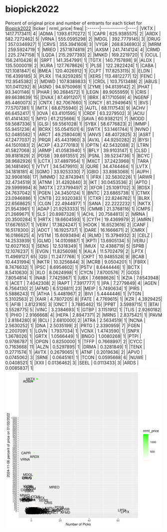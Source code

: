 # biopick2022
Percent of original price and number of entrants for each ticket for [Biopick2022](https://twitter.com/hashtag/Biopick2022)
|ticker |   nrml_price| freq|
|:------|------------:|----:|
|VKTX   | 1417.7173411|    4|
|ADMA   | 1393.6170272|    1|
|CAPR   |  625.9385575|    2|
|ARDX   |  582.7272462|    5|
|VRNA   |  555.0595298|    2|
|MDGL   |  392.7779145|    3|
|DRUG   |  357.0346927|    1|
|CRVS   |  355.3941608|    3|
|VYGR   |  268.6346903|    2|
|MIRM   |  259.5924719|    1|
|MREO   |  257.1874819|   21|
|AXSM   |  241.7414124|    4|
|CRMD   |  225.2747158|    1|
|LQDA   |  215.2977393|    2|
|MNKD   |  169.2219720|    1|
|OCUL   |  156.2410426|    8|
|SRPT   |  141.3547991|    1|
|TGTX   |  140.7157898|    9|
|ALDX   |  135.5000019|    2|
|KURA   |  127.7678626|    1|
|PLSE   |  122.2822424|    1|
|CABA   |  121.1081847|    6|
|BMEA   |  120.4026912|    1|
|CLPT   |  117.8253115|    3|
|ELDN   |  116.4399185|    3|
|PLRX   |  114.9259285|    1|
|XERS   |  113.4812277|   12|
|FENC   |  112.9545382|    2|
|MDWD   |  107.8389833|    1|
|CRDL   |  103.7513488|    2|
|ABUS   |  101.0411292|    8|
|ASND   |   94.9750969|    1|
|ZYME   |   94.8139142|    2|
|PHAT   |   93.3401146|    1|
|PHAR   |   90.2684572|    1|
|LEGN   |   89.9055959|    1|
|CRIS   |   89.6638639|   15|
|DVAX   |   87.4911207|    1|
|IBRX   |   87.1710569|    4|
|NGENF  |   85.4460073|    2|
|CNTX   |   82.7067660|    1|
|ONCY   |   81.2949645|    1|
|BVS    |   77.5707381|    1|
|IMTX   |   68.6755940|    2|
|AUTL   |   68.1117543|    9|
|ACHV   |   66.6452417|    1|
|IOVA   |   63.4101595|    1|
|CRDF   |   63.2279502|    3|
|ACIU   |   61.4141430|    1|
|MYO    |   61.2125666|    1|
|SAVA   |   60.9382121|    7|
|MODD   |   59.5687336|    1|
|GLSI   |   59.5561028|    1|
|SYBX   |   58.6776823|    2|
|IMMP   |   55.9451236|    4|
|BCRX   |   55.0541501|    6|
|SWTX   |   53.1461744|    1|
|NVNO   |   52.0485582|    1|
|ARCT   |   49.2580408|    1|
|ANVS   |   48.4072825|    3|
|ASRT   |   47.2477037|    2|
|PRQR   |   45.4431960|    3|
|AVXL   |   44.9250282|    2|
|BYSI   |   44.1501083|    2|
|ACXP   |   43.2770183|    1|
|OPTN   |   42.5432088|    2|
|LTRN   |   41.5827068|    3|
|ARMP   |   41.0583940|    1|
|BFLY   |   39.9103147|    1|
|CLSD   |   39.8181829|    2|
|PDSB   |   39.6913551|   25|
|PSNL   |   39.5234736|    1|
|BCYC   |   38.9682926|    1|
|LCTX   |   37.4897954|    1|
|MXCT   |   37.2423968|    1|
|TARA   |   36.1481490|    1|
|VTVT   |   34.5479910|    3|
|QURE   |   34.4744464|    1|
|LVTX   |   34.1818181|    4|
|SGMO   |   33.9253330|    7|
|GBIO   |   33.8983068|    1|
|AUPH   |   32.9908168|   17|
|MNMD   |   32.8743941|    1|
|IFRX   |   32.5630226|    1|
|ARWR   |   32.4734519|    3|
|ATNM   |   31.4292840|    3|
|IKT    |   30.0453536|    2|
|APTO   |   29.5999994|    8|
|MGTX   |   27.3799497|    2|
|XFOR   |   25.1091702|    3|
|BDSX   |   24.7637042|    1|
|PGEN   |   24.3450124|    1|
|BNTC   |   23.6865738|    1|
|CTMX   |   23.0946886|    1|
|CNTB   |   22.9320383|    1|
|CTXR   |   22.8246762|    1|
|BLRX   |   22.6568625|    1|
|CLGN   |   22.4944977|    1|
|SANA   |   22.2222232|    1|
|NKTX   |   21.9543961|    1|
|ADAP   |   21.9253333|   15|
|CMMB   |   21.3768116|    1|
|CMPS   |   21.2669671|    1|
|SLS    |   20.8987328|    1|
|ACHL   |   20.7584813|    2|
|MRNA   |   20.3500284|    1|
|HRTX   |   19.6604593|    1|
|CYTH   |   19.4369979|    2|
|AMRN   |   17.6676557|    1|
|VERV   |   17.3824247|    1|
|HOOK   |   16.6523616|    2|
|CANF   |   16.5178300|    2|
|ADCT   |   16.1925737|    1|
|DARE   |   16.1666671|    2|
|CMRX   |   16.0186625|    4|
|VSTM   |   15.6093494|    4|
|RLMD   |   15.3794932|    3|
|CELZ   |   14.2533939|    1|
|GLMD   |   14.0109887|    1|
|KPTI   |   13.6905134|    5|
|VERU   |   12.6027163|    1|
|SENS   |   12.5318349|    1|
|IMUX   |   12.4388719|    5|
|SPRB   |   12.1076237|    1|
|EVGN   |   11.8256098|    1|
|KALA   |   11.5702479|    2|
|LPTX   |   11.4969127|   65|
|QSI    |   11.2477768|    1|
|CKPT   |   10.9485528|    9|
|BCAB   |   10.4431994|    1|
|NKTR   |   10.3256844|    3|
|MCRB   |    9.0504201|    1|
|FBRX   |    8.7476632|    1|
|IPSC   |    8.6954602|    1|
|PSTV   |    8.6444446|    1|
|BCTX   |    8.5410630|    3|
|XLO    |    8.0624998|    1|
|CYCN   |    7.8700576|    7|
|GOSS   |    7.8054814|    1|
|INAB   |    7.7425967|    1|
|UBX    |    7.6698626|    1|
|KZIA   |    7.6543948|    1|
|ACET   |    7.4042308|    2|
|RAPT   |    7.3917777|    1|
|IPA    |    7.2779849|    4|
|AGEN   |    6.7564130|    2|
|AFMD   |    6.5126811|   23|
|MEIP   |    5.7490634|    1|
|PIRS   |    5.5886243|   11|
|ATHA   |    5.4481967|    2|
|BIVI   |    5.4444446|    1|
|VTGN   |    5.3102563|    2|
|XAIR   |    4.7807205|    8|
|FATE   |    4.7769615|    1|
|KZR    |    4.3929425|    1|
|AFIB   |    3.8123165|    3|
|ONCT   |    3.7885462|   15|
|PPBT   |    3.5989715|    1|
|BTAI   |    3.5528775|    5|
|VINC   |    3.2384693|    1|
|GTBP   |    3.1151912|    1|
|TLIS   |    2.9260182|    1|
|PHIO   |    2.9166668|    4|
|HEPA   |    2.8947371|    2|
|MRNS   |    2.8375421|    1|
|PAVM   |    2.8184280|    9|
|BCLI   |    2.6810000|    2|
|ATRA   |    2.5634519|    1|
|NCNA   |    2.5630252|    1|
|DNA    |    2.5035199|    2|
|PRTG   |    2.3390959|    7|
|FGEN   |    2.2007091|    1|
|LGVN   |    1.7937034|    1|
|VCNX   |    1.4743590|    1|
|SNPX   |    1.3678026|    1|
|GRTX   |    1.0566449|    1|
|BNGO   |    1.0080268|    1|
|PTPI   |    0.9786787|    1|
|OPGN   |    0.8250000|    1|
|TFFP   |    0.7668997|    2|
|CYCC   |    0.7163668|   11|
|ALZN   |    0.5297895|    1|
|DRMA   |    0.3281849|    1|
|TENX   |    0.2771574|    1|
|AVTX   |    0.2679065|    1|
|ATNF   |    0.2019636|    2|
|APVO   |    0.0745062|    3|
|SRNE   |    0.0645161|    1|
|TCON   |    0.0595668|    6|
|NUWE   |    0.0408521|    1|
|XXII   |    0.0136462|    3|
|SEEL   |    0.0113433|    3|
|ARDS   |    0.0085837|    1|
![retvspicks](biopicks.png?raw=true)
